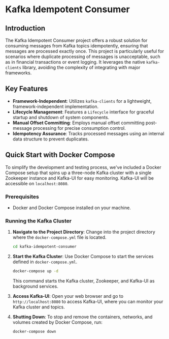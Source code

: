 # Kafka Idempotent Consumer

## Introduction

The Kafka Idempotent Consumer project offers a robust solution for consuming messages from Kafka topics idempotently,
ensuring that messages are processed exactly once. This project is particularly useful for scenarios where duplicate
processing of messages is unacceptable, such as in financial transactions or event logging. It leverages the
native `kafka-clients` library, avoiding the complexity of integrating with major frameworks.

## Key Features

- **Framework-Independent**: Utilizes `kafka-clients` for a lightweight, framework-independent implementation.
- **Lifecycle Management**: Features a `Lifecycle` interface for graceful startup and shutdown of system components.
- **Manual Offset Committing**: Employs manual offset committing post-message processing for precise consumption
  control.
- **Idempotency Assurance**: Tracks processed messages using an internal data structure to prevent duplicates.

## Quick Start with Docker Compose

To simplify the development and testing process, we've included a Docker Compose setup that spins up a three-node Kafka
cluster with a single Zookeeper instance and Kafka-UI for easy monitoring. Kafka-UI will be accessible
on `localhost:8080`.

### Prerequisites

- Docker and Docker Compose installed on your machine.

### Running the Kafka Cluster

1. **Navigate to the Project Directory**: Change into the project directory where the `docker-compose.yml` file is
   located.

    ```bash
    cd kafka-idempotent-consumer
    ```

2. **Start the Kafka Cluster**: Use Docker Compose to start the services defined in `docker-compose.yml`.

    ```bash
    docker-compose up -d
    ```

   This command starts the Kafka cluster, Zookeeper, and Kafka-UI as background services.

3. **Access Kafka-UI**: Open your web browser and go to `http://localhost:8080` to access Kafka-UI, where you can
   monitor your Kafka cluster and topics.

4. **Shutting Down**: To stop and remove the containers, networks, and volumes created by Docker Compose, run:

    ```bash
    docker-compose down
    ```